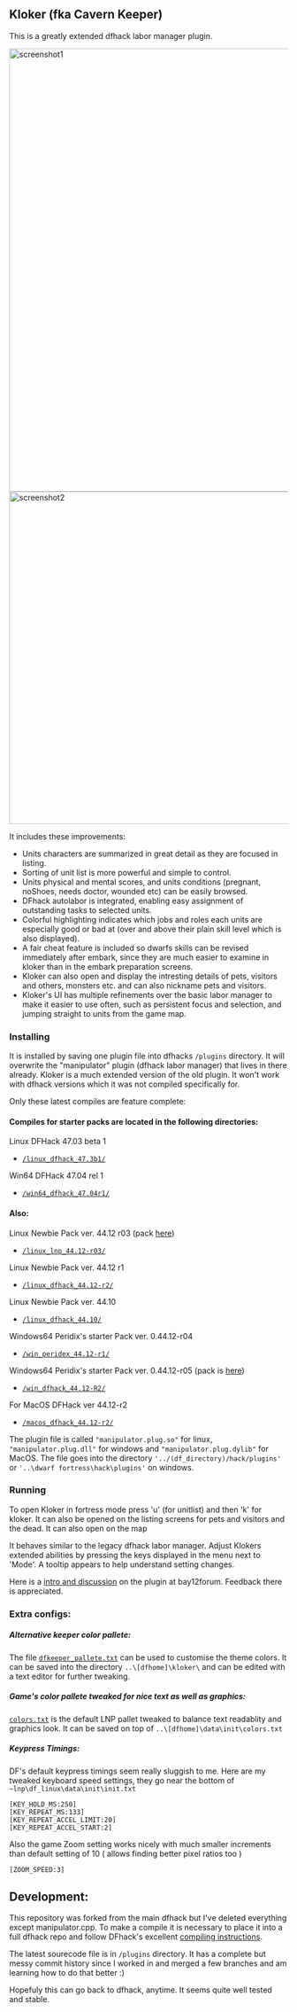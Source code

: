 ## Kloker (fka Cavern Keeper) 

This is a greatly extended dfhack labor manager plugin.

<img src="https://i.imgur.com/5g0Z34C.png" alt="screenshot1" width="800">
<img src="https://i.imgur.com/Gq3MicB.png" alt="screenshot2" width="600">

It includes these improvements:

* Units characters are summarized in great detail as they are focused in listing.
* Sorting of unit list is more powerful and simple to control.
* Units physical and mental scores, and units conditions (pregnant, noShoes, needs doctor, wounded etc) can be easily browsed.
* DFhack autolabor is integrated, enabling easy assignment of outstanding tasks to selected units.
* Colorful highlighting indicates which jobs and roles each units are especially good or bad at (over and above their plain skill level which is also displayed). 
* A fair cheat feature is included so dwarfs skills can be revised immediately after embark, since they are much easier to examine in kloker than in the embark preparation screens.
* Kloker can also open and display the intresting details of pets, visitors and others, monsters etc. and can also nickname pets and visitors.
* Kloker's UI has multiple refinements over the basic labor manager to make it easier to use often, such as persistent focus and selection, and jumping straight to units from the game map.

### Installing

It is installed by saving one plugin file into dfhacks `/plugins` directory.
It will overwrite the "manipulator" plugin (dfhack labor manager) that lives in there already. Kloker is a much extended version of the old plugin.
It won't work with dfhack versions which it was not compiled specifically for.

Only these latest compiles are feature complete:

#### Compiles for starter packs are located in the following directories:  

Linux DFHack 47.03 beta 1
* [`/linux_dfhack_47.3b1/`](https://github.com/strainer/dfhack/tree/master/build/compile_archive_df47/linux_dfhack_47.3b1/)

Win64 DFHack 47.04 rel 1
* [`/win64_dfhack_47.04r1/`](https://github.com/strainer/dfhack/tree/master/build/compile_archive_df47/win64_dfhack_47.04r1/)

#### Also:

Linux Newbie Pack ver. 44.12 r03 (pack [here](http://dffd.bay12games.com/file.php?id=13244))
* [`/linux_lnp_44.12-r03/`](https://github.com/strainer/dfhack/tree/master/build/compile_archive_df44/linux_lnp_44.12-r03/)

Linux Newbie Pack ver. 44.12 r1
* [`/linux_dfhack_44.12-r2/`](https://github.com/strainer/dfhack/tree/master/build/compile_archive_df44/linux_dfhack_44.12-r2)

Linux Newbie Pack ver. 44.10
* [`/linux_dfhack_44.10/`](https://github.com/strainer/dfhack/tree/master/build/compile_archive_df44/linux_dfhack_44_10)

Windows64 Peridix's starter Pack ver. 0.44.12-r04 
* [`/win_peridex_44.12-r1/`](https://github.com/strainer/dfhack/tree/master/build/compile_archive_df44/win_peridex_44.12-r1)

Windows64 Peridix's starter Pack ver. 0.44.12-r05 (pack is [here](http://dffd.bay12games.com/file.php?id=7622))
* [`/win_dfhack_44.12-R2/`](https://github.com/strainer/dfhack/tree/master/build/compile_archive_df44/win_dfhack_44.12-R2)

For MacOS DFHack ver 44.12-r2
* [`/macos_dfhack_44.12-r2/`](https://github.com/strainer/dfhack/tree/master/build/compile_archive_df44/macos_dfhack_44.12-r2)

The plugin file is called `"manipulator.plug.so"` for linux, `"manipulator.plug.dll"` for windows and `"manipulator.plug.dylib"` for MacOS. The file goes into the directory `'../(df_directory)/hack/plugins'` or `'..\dwarf fortress\hack\plugins'` on windows.


### Running

To open Kloker in fortress mode press 'u' (for unitlist) and then 'k' for kloker. It can also be opened on the listing screens for pets and visitors and the dead. It can also open on the map 

It behaves similar to the legacy dfhack labor manager. Adjust 
Klokers extended abilities by pressing the keys displayed in the menu next to 'Mode'. A tooltip appears to help understand setting changes. 

Here is a [intro and discussion](http://www.bay12forums.com/smf/index.php?topic=169329.msg7678623#msg7678623) on the plugin at bay12forum. Feedback there is appreciated.


### Extra configs:

##### Alternative keeper color pallete:

The file [`dfkeeper_pallete.txt`](https://github.com/strainer/dfhack/tree/master/build/compile_archive_df44/dfkeeper_pallete.txt) can be used to customise the theme colors.
It can be saved into the directory `..\[dfhome]\kloker\` and can be edited with a text editor for further tweaking.
 
##### Game's color pallete tweaked for nice text as well as graphics:

[`colors.txt`](https://github.com/strainer/dfhack/tree/master/build/compile_archive_df44/colors.txt) is the default LNP pallet tweaked to balance text readablity and graphics look.
It can be saved on top of `..\[dfhome]\data\init\colors.txt`

##### Keypress Timings:

DF's default keypress timings seem really sluggish to me.
Here are my tweaked keyboard speed settings, they go
near the bottom of `~lnp\df_linux\data\init\init.txt`


```
[KEY_HOLD_MS:250]
[KEY_REPEAT_MS:133]
[KEY_REPEAT_ACCEL_LIMIT:20]
[KEY_REPEAT_ACCEL_START:2]
```

Also the game Zoom setting works nicely with much smaller increments than default setting of 10 ( allows finding better pixel ratios too )
```
[ZOOM_SPEED:3]
```

## Development:

This repository was forked from the main dfhack but I've deleted everything except manipulator.cpp. To make a compile it is necessary to place it into a full dfhack repo and follow DFhack's excellent [compiling instructions](https://docs.dfhack.org/en/stable/docs/Compile.html).

The latest sourecode file is in `/plugins` directory. It has a complete but messy commit history since I worked in and merged a few branches and am learning how to do that better :)

Hopefuly this can go back to dfhack, anytime. It seems quite well tested and stable.

